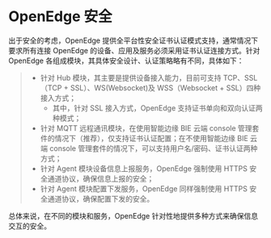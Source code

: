
# OpenEdge 安全

出于安全的考虑，OpenEdge 提供全平台性安全证书认证模式支持，通常情况下要求所有连接 OpenEdge 的设备、应用及服务必须采用证书认证连接方式。针对 OpenEdge 各组成模块，其具体安全设计、认证策略略有不同，具体如下：

> + 针对 Hub 模块，其主要是提供设备接入能力，目前可支持 TCP、SSL（TCP + SSL）、WS(Websocket)及 WSS（Websocket + SSL）四种接入方式；
>   - 其中，针对 SSL 接入方式，OpenEdge 支持证书单向和双向认证两种模式；
> + 针对 MQTT 远程通讯模块，在使用智能边缘 BIE 云端 console 管理套件的情况下（推荐），仅支持证书认证配置；在不使用智能边缘 BIE 云端 console 管理套件的情况下，可以支持用户名/密码、证书认证两种方式；
> + 针对 Agent 模块设备信息上报服务，OpenEdge 强制使用 HTTPS 安全通道协议，确保信息上报的安全；
> + 针对 Agent 模块配置下发服务，OpenEdge 同样强制使用 HTTPS 安全通道协议，确保配置下发的安全。

总体来说，在不同的模块和服务，OpenEdge 针对性地提供多种方式来确保信息交互的安全。
